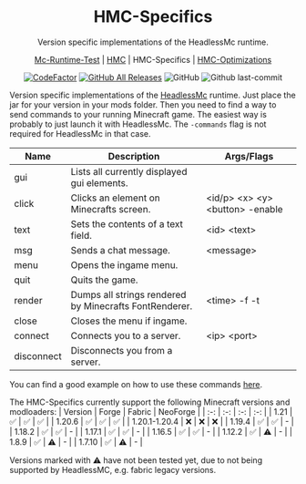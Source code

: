 <h1 align="center" style="font-weight: normal;"><b>HMC-Specifics</b></h1>
<p align="center">Version specific implementations of the HeadlessMc runtime.</p>
<p align="center"><a href="https://github.com/3arthqu4ke/mc-runtime-test">Mc-Runtime-Test</a> | <a href="https://github.com/3arthqu4ke/headlessmc">HMC</a> | HMC-Specifics | <a href="https://github.com/3arthqu4ke/hmc-optimizations">HMC-Optimizations</a></p>

<div align="center">

[![CodeFactor](https://www.codefactor.io/repository/github/3arthqu4ke/hmc-specifics/badge/main)](https://www.codefactor.io/repository/github/3arthqu4ke/hmc-specifics/overview/main)
[![GitHub All Releases](https://img.shields.io/github/downloads/3arthqu4ke/hmc-specifics/total.svg)](https://github.com/3arthqu4ke/hmc-specifics/releases)
![GitHub](https://img.shields.io/github/license/3arthqu4ke/hmc-specifics)
![Github last-commit](https://img.shields.io/github/last-commit/3arthqu4ke/hmc-specifics)

</div>

Version specific implementations of the [HeadlessMc](https://github.com/3arthqu4ke/HeadlessMc) runtime. Just place the
jar for your version in your mods folder. Then you need to find a way to send commands to your running Minecraft game.
The easiest way is probably to just launch it with HeadlessMc. The `-commands` flag is not required for HeadlessMc in that case.

| Name        | Description | Args/Flags  |
| ----------- | ----------- | ----------- |
| gui | Lists all currently displayed gui elements. |  |
| click | Clicks an element on Minecrafts screen. | \<id/p\> \<x\> \<y\> \<button\> -enable |
| text | Sets the contents of a text field. | \<id\> \<text\> |
| msg | Sends a chat message. | \<message\> |
| menu | Opens the ingame menu. | |
| quit | Quits the game. | |
| render | Dumps all strings rendered by Minecrafts FontRenderer. | \<time\> -f -t |
| close | Closes the menu if ingame. | |
| connect | Connects you to a server. | \<ip\> \<port\> |
| disconnect | Disconnects you from a server. | |

You can find a good example on how to use these commands [here](https://github.com/3arthqu4ke/HeadlessMc/issues/8#issuecomment-1159378478).

The HMC-Specifics currently support the following Minecraft versions and modloaders:
| Version  | Forge | Fabric | NeoForge |
| :-: | :-: | :-: | :-: |
| 1.21  | :white_check_mark:  | :white_check_mark:  | :white_check_mark: |
| 1.20.6  | :white_check_mark:  | :white_check_mark:  | :white_check_mark: |
| 1.20.1-1.20.4  | :x:  | :x:  | :x:  |
| 1.19.4  | :white_check_mark:  | :white_check_mark:  | - |
| 1.18.2  | :white_check_mark:  | :white_check_mark:  | - |
| 1.17.1  | :white_check_mark:  | :white_check_mark:  | - |
| 1.16.5  | :white_check_mark:  | :white_check_mark:  | - |
| 1.12.2  | :white_check_mark:  | :warning:  | - |
| 1.8.9  | :white_check_mark:  | :warning:  | - |
| 1.7.10  | :white_check_mark:  | :warning:  | - |

Versions marked with :warning: have not been tested yet, due to not being supported by HeadlessMC, e.g. fabric legacy versions.
